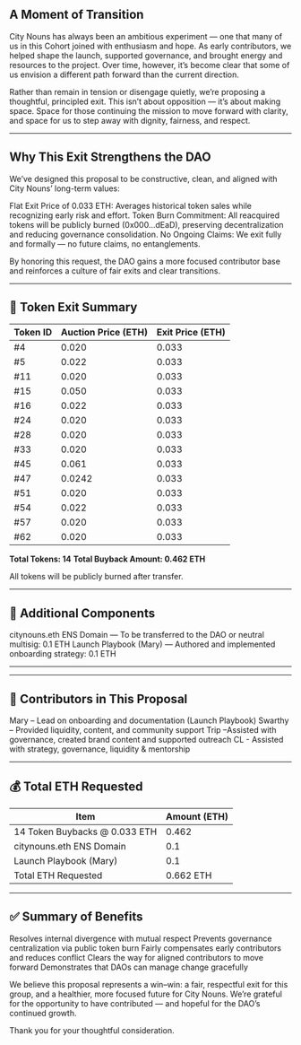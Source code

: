 ## A Moment of Transition
City Nouns has always been an ambitious experiment — one that many of us in this Cohort joined with enthusiasm and hope. As early contributors, we helped shape the launch, supported governance, and brought energy and resources to the project. Over time, however, it’s become clear that some of us envision a different path forward than the current direction.

Rather than remain in tension or disengage quietly, we’re proposing a thoughtful, principled exit. This isn’t about opposition — it’s about making space. Space for those continuing the mission to move forward with clarity, and space for us to step away with dignity, fairness, and respect.

---

## Why This Exit Strengthens the DAO
We’ve designed this proposal to be constructive, clean, and aligned with City Nouns’ long-term values:

Flat Exit Price of 0.033 ETH: Averages historical token sales while recognizing early risk and effort.
Token Burn Commitment: All reacquired tokens will be publicly burned (0x000...dEaD), preserving decentralization and reducing governance consolidation.
No Ongoing Claims: We exit fully and formally — no future claims, no entanglements.

By honoring this request, the DAO gains a more focused contributor base and reinforces a culture of fair exits and clear transitions.

---

## 🔢 Token Exit Summary
| Token ID | Auction Price (ETH) | Exit Price (ETH) |
| -------- | ------------------- | ---------------- |
| #4       | 0.020               | 0.033            |
| #5       | 0.022               | 0.033            |
| #11      | 0.020               | 0.033            |
| #15      | 0.050               | 0.033            |
| #16      | 0.022               | 0.033            |
| #24      | 0.020               | 0.033            |
| #28      | 0.020               | 0.033            |
| #33      | 0.020               | 0.033            |
| #45      | 0.061               | 0.033            |
| #47      | 0.0242              | 0.033            |
| #51      | 0.020               | 0.033            |
| #54      | 0.022               | 0.033            |
| #57      | 0.020               | 0.033            |
| #62      | 0.020               | 0.033            |

**Total Tokens: 14**
**Total Buyback Amount: 0.462 ETH**

All tokens will be publicly burned after transfer.

---

## 📎 Additional Components
citynouns.eth ENS Domain — To be transferred to the DAO or neutral multisig: 0.1 ETH
Launch Playbook (Mary) — Authored and implemented onboarding strategy: 0.1 ETH

---

---

## 👤 Contributors in This Proposal
Mary – Lead on onboarding and documentation (Launch Playbook)
Swarthy – Provided liquidity, content, and community support
Trip –Assisted with governance, created brand content and supported outreach
CL - Assisted with strategy, governance, liquidity & mentorship

---

## 💰 Total ETH Requested
| Item                          | Amount (ETH)  |
| ----------------------------- | ------------- |
| 14 Token Buybacks @ 0.033 ETH | 0.462         |
| citynouns.eth ENS Domain      | 0.1           |
| Launch Playbook (Mary)        | 0.1           |
| Total ETH Requested       | 0.662 ETH |

---

## ✅ Summary of Benefits
Resolves internal divergence with mutual respect
Prevents governance centralization via public token burn
Fairly compensates early contributors and reduces conflict
Clears the way for aligned contributors to move forward
Demonstrates that DAOs can manage change gracefully

We believe this proposal represents a win–win: a fair, respectful exit for this group, and a healthier, more focused future for City Nouns. We’re grateful for the opportunity to have contributed — and hopeful for the DAO’s continued growth.

Thank you for your thoughtful consideration.
